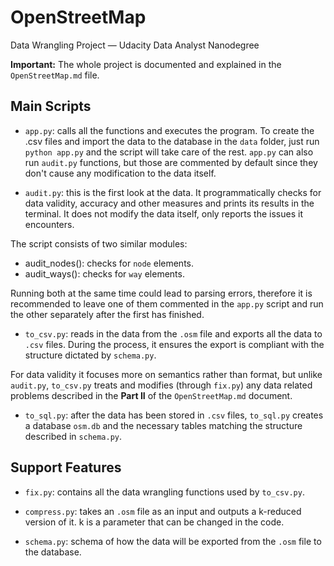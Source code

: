 # OpenStreetMap
Data Wrangling Project — Udacity Data Analyst Nanodegree

**Important:** The whole project is documented and explained in the `OpenStreetMap.md` file.


## Main Scripts

* `app.py`: calls all the functions and executes the program. To create the .csv files and import the data to the database in the `data` folder, just run `python app.py` and the script will take care of the rest. `app.py` can also run `audit.py` functions, but those are commented by default since they don't cause any modification to the data itself.

* `audit.py`: this is the first look at the data. It programmatically checks for data validity, accuracy and other measures and prints its results in the terminal. It does not modify the data itself, only reports the issues it encounters.

The script consists of two similar modules:

  * audit_nodes(): checks for `node` elements.
  * audit_ways(): checks for `way` elements.

Running both at the same time could lead to parsing errors, therefore it is recommended to leave one of them commented in the `app.py` script and run the other separately after the first has finished.

* `to_csv.py`: reads in the data from the `.osm` file and exports all the data to `.csv` files. During the process, it ensures the export is compliant with the structure dictated by `schema.py`.

For data validity it focuses more on semantics rather than format, but unlike `audit.py`, `to_csv.py` treats and modifies (through `fix.py`) any data related problems described in the **Part II** of the `OpenStreetMap.md` document.

* `to_sql.py`: after the data has been stored in `.csv` files, `to_sql.py` creates a database `osm.db` and the necessary tables matching the structure described in `schema.py`.


## Support Features

* `fix.py`: contains all the data wrangling functions used by `to_csv.py`.

* `compress.py`: takes an `.osm` file as an input and outputs a k-reduced version of it. k is a parameter that can be changed in the code.

* `schema.py`: schema of how the data will be exported from the `.osm` file to the database.
